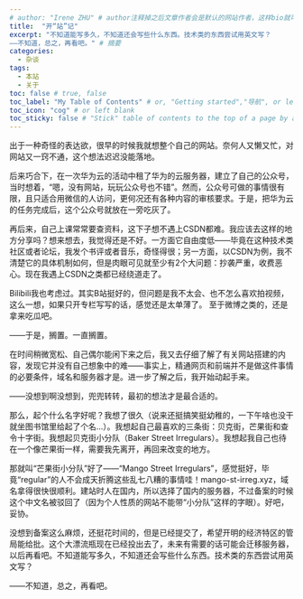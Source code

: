 ```yaml
---
# author: "Irene ZHU" # author注释掉之后文章作者会是默认的网站作者，这样bio就可以沿用config中的，而不会被空白覆盖掉了
title:  "开“站”记"
excerpt: "不知道能写多久，不知道还会写些什么东西。技术类的东西尝试用英文写？
——不知道，总之，再看吧。" # 摘要
categories: 
  - 杂谈
tags:
  - 本站
  - 关于
toc: false # true, false
toc_label: "My Table of Contents" # or, "Getting started","导航", or left blank
toc_icon: "cog" # or left blank
toc_sticky: false # "Stick" table of contents to the top of a page by adding `toc_sticky: true` to its YAML Front Matter.
---
```



出于一种奇怪的表达欲，很早的时候我就想整个自己的网站。奈何人又懒又忙，对网站又一窍不通，这个想法迟迟没能落地。

后来巧合下，在一次华为云的活动中租了华为的云服务器，建立了自己的公众号，当时想着，“嗯，没有网站，玩玩公众号也不错”。然而，公众号可做的事情很有限，且只适合用微信的人访问，更何况还有各种内容的审核要求。于是，把华为云的任务完成后，这个公众号就放在一旁吃灰了。

再后来，自己上课常常要查资料，这下子想不遇上CSDN都难。我应该去这样的地方分享吗？想来想去，我觉得还是不好。一方面它自由度低——毕竟在这种技术类社区或者论坛，我发个书评或者音乐，奇怪得很；另一方面，以CSDN为例，我不清楚它的具体机制如何，但是肉眼可见就至少有2个大问题：抄袭严重，收费恶心。现在我遇上CSDN之类都已经绕道走了。

Bilibili我也考虑过。其实B站挺好的，但问题是我不太会、也不怎么喜欢拍视频，这么一想，如果只开专栏写写的话，感觉还是太单薄了。
至于微博之类的，还是拿来吃瓜吧。

——于是，搁置。一直搁置。

在时间稍微宽松、自己偶尔能闲下来之后，我又去仔细了解了有关网站搭建的内容，发现它并没有自己想象中的难——事实上，精通网页和前端并不是做这件事情的必要条件，域名和服务器才是。进一步了解之后，我开始动起手来。

——没想到啊没想到，兜兜转转，最初的想法才是最合适的。

那么，起个什么名字好呢？我想了很久（说来还挺搞笑挺幼稚的，一下午啥也没干就坐图书馆里给起了个名…）。我想起自己最喜欢的三条街：贝克街，芒果街和查令十字街。我想起贝克街小分队（Baker Street Irregulars）。我想起我自己也待在一个像芒果街一样，需要我先离开，再回来改变的地方。

那就叫“芒果街小分队”好了——“Mango Street Irregulars”，感觉挺好，毕竟“regular”的人不会成天折腾这些乱七八糟的事情哇！mango-st-irreg.xyz，域名拿得很快很顺利。建站时人在国内，所以选择了国内的服务器，不过备案的时候这个中文名被驳回了（因为个人性质的网站不能带“小分队”这样的字眼）。好吧，妥协。

没想到备案这么麻烦，还挺花时间的，但是已经提交了，希望开明的经济特区的管局能给批。这个大漂流瓶现在已经投出去了，未来有需要的话可能会迁移服务器，以后再看吧。不知道能写多久，不知道还会写些什么东西。技术类的东西尝试用英文写？

——不知道，总之，再看吧。

